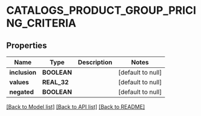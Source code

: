 # CATALOGS_PRODUCT_GROUP_PRICING_CRITERIA

## Properties
Name | Type | Description | Notes
------------ | ------------- | ------------- | -------------
**inclusion** | **BOOLEAN** |  | [default to null]
**values** | **REAL_32** |  | [default to null]
**negated** | **BOOLEAN** |  | [default to null]

[[Back to Model list]](../README.md#documentation-for-models) [[Back to API list]](../README.md#documentation-for-api-endpoints) [[Back to README]](../README.md)


